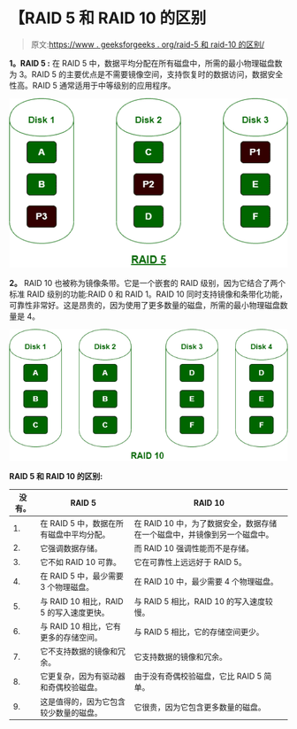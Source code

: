 # 【RAID 5 和 RAID 10 的区别

> 原文:[https://www . geeksforgeeks . org/raid-5 和 raid-10 的区别/](https://www.geeksforgeeks.org/difference-between-raid-5-and-raid-10/)

**1。RAID 5 :**
在 RAID 5 中，数据平均分配在所有磁盘中，所需的最小物理磁盘数为 3。RAID 5 的主要优点是不需要镜像空间，支持恢复时的数据访问，数据安全性高。RAID 5 通常适用于中等级别的应用程序。

![](img/d6c494772837fbcdf079bcb7ed43af84.png)

**2。**
RAID 10 也被称为镜像条带。它是一个嵌套的 RAID 级别，因为它结合了两个标准 RAID 级别的功能:RAID 0 和 RAID 1。RAID 10 同时支持镜像和条带化功能，可靠性非常好。这是昂贵的，因为使用了更多数量的磁盘，所需的最小物理磁盘数量是 4。

![](img/704ef57e000ca0564b6ce75912848217.png)

**RAID 5 和 RAID 10 的区别:**

<center>

| 没有。 | RAID 5 | RAID 10 |
| --- | --- | --- |
| 1. | 在 RAID 5 中，数据在所有磁盘中平均分配。 | 在 RAID 10 中，为了数据安全，数据存储在一个磁盘中，并镜像到另一个磁盘中。 |
| 2. | 它强调数据存储。 | 而 RAID 10 强调性能而不是存储。 |
| 3. | 它不如 RAID 10 可靠。 | 它在可靠性上远远好于 RAID 5。 |
| 4. | 在 RAID 5 中，最少需要 3 个物理磁盘。 | 在 RAID 10 中，最少需要 4 个物理磁盘。 |
| 5. | 与 RAID 10 相比，RAID 5 的写入速度更快。 | 与 RAID 5 相比，RAID 10 的写入速度较慢。 |
| 6. | 与 RAID 10 相比，它有更多的存储空间。 | 与 RAID 5 相比，它的存储空间更少。 |
| 7. | 它不支持数据的镜像和冗余。 | 它支持数据的镜像和冗余。 |
| 8. | 它更复杂，因为有驱动器和奇偶校验磁盘。 | 由于没有奇偶校验磁盘，它比 RAID 5 简单。 |
| 9. | 这是值得的，因为它包含较少数量的磁盘。 | 它很贵，因为它包含更多数量的磁盘。 |

</center>